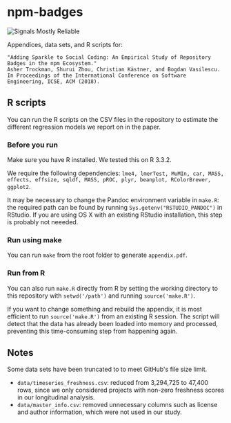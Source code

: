# npm-badges

![Signals Mostly Reliable](https://img.shields.io/badge/signals-mostly%20reliable-yellowgreen.svg)

Appendices, data sets, and R scripts for:

```
"Adding Sparkle to Social Coding: An Empirical Study of Repository Badges in the npm Ecosystem."
Asher Trockman, Shurui Zhou, Christian Kästner, and Bogdan Vasilescu.
In Proceedings of the International Conference on Software Engineering, ICSE, ACM (2018).
```

## R scripts

You can run the R scripts on the CSV files in the repository to estimate the different regression models we report on in the paper.

### Before you run

Make sure you have R installed. We tested this on R 3.3.2.

We require the following dependencies: `lme4, lmerTest, MuMIn, car, MASS, effects, effsize, sqldf, MASS, pROC, plyr, beanplot, RColorBrewer, ggplot2`.

It may be necessary to change the Pandoc environment variable in `make.R`: the required path can be found by running `Sys.getenv("RSTUDIO_PANDOC")` in RStudio. If you are using OS X with an existing RStudio installation, this step is probably not neeeded.

### Run using make

You can run `make` from the root folder to generate `appendix.pdf`.

### Run from R

You can also run `make.R` directly from R by setting the working directory to this repository with `setwd('/path')` and running `source('make.R')`.

If you want to change something and rebuild the appendix, it is most efficient to run `source('make.R')` from an existing R session. The script will detect that the data has already been loaded into memory and processed, preventing this time-consuming step from happening again.

## Notes

Some data sets have been truncated to to meet GitHub's file size limit.
* `data/timeseries_freshness.csv`: reduced from 3,294,725 to 47,400 rows, since we only considered projects with non-zero freshness scores in our longitudinal analysis.
* `data/master_info.csv`: removed unnecessary columns such as license and author information, which were not used in our study.
